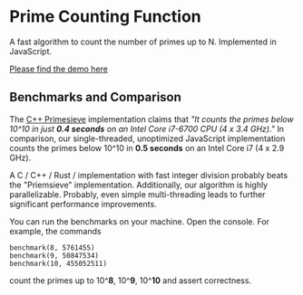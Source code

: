 # Prime Counting Function
A fast algorithm to count the number of primes up to N. Implemented in JavaScript.

[Please find the demo here](https://robinlinus.github.io/prime-counting-function/index.html)


## Benchmarks and Comparison 
The [C++ Primesieve](https://github.com/kimwalisch/primesieve) implementation claims that *"It counts the primes below 10^10 in just **0.4 seconds** on an Intel Core i7-6700 CPU (4 x 3.4 GHz)."*
In comparison, our single-threaded, unoptimized JavaScript implementation counts the primes below 10^10 in **0.5 seconds** on an Intel Core i7 (4 x 2.9 GHz). 

A C / C++ / Rust / implementation with fast integer division probably beats the "Priemsieve" implementation. Additionally, our algorithm is highly parallelizable. Probably, even simple multi-threading leads to further significant performance improvements.


You can run the benchmarks on your machine. Open the console. For example, the commands 
```
benchmark(8, 5761455)
benchmark(9, 50847534)
benchmark(10, 455052511)
```
count the primes up to 10^**8**, 10^**9**, 10^**10** and assert correctness.
